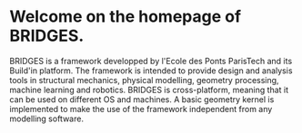 # Welcome on the homepage of **BRIDGES**.

BRIDGES is a framework developped by l'Ecole des Ponts ParisTech and its Build'in platform. The framework is intended to provide design and analysis tools in structural mechanics, physical modelling, geometry processing, machine learning and robotics. BRIDGES is cross-platform, meaning that it can be used on different OS and machines. A basic geometry kernel is implemented to make the use of the framework independent from any modelling software.
